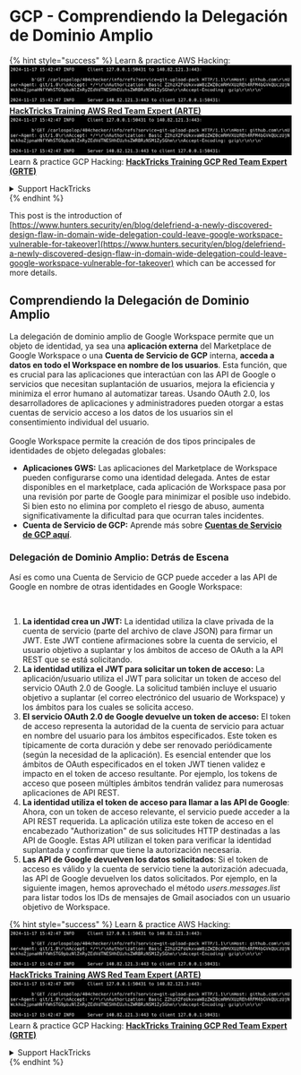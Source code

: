 # GCP - Comprendiendo la Delegación de Dominio Amplio

{% hint style="success" %}
Learn & practice AWS Hacking:<img src="../../../.gitbook/assets/image (1).png" alt="" data-size="line">[**HackTricks Training AWS Red Team Expert (ARTE)**](https://training.hacktricks.xyz/courses/arte)<img src="../../../.gitbook/assets/image (1).png" alt="" data-size="line">\
Learn & practice GCP Hacking: <img src="../../../.gitbook/assets/image (2).png" alt="" data-size="line">[**HackTricks Training GCP Red Team Expert (GRTE)**<img src="../../../.gitbook/assets/image (2).png" alt="" data-size="line">](https://training.hacktricks.xyz/courses/grte)

<details>

<summary>Support HackTricks</summary>

* Check the [**subscription plans**](https://github.com/sponsors/carlospolop)!
* **Join the** 💬 [**Discord group**](https://discord.gg/hRep4RUj7f) or the [**telegram group**](https://t.me/peass) or **follow** us on **Twitter** 🐦 [**@hacktricks\_live**](https://twitter.com/hacktricks\_live)**.**
* **Share hacking tricks by submitting PRs to the** [**HackTricks**](https://github.com/carlospolop/hacktricks) and [**HackTricks Cloud**](https://github.com/carlospolop/hacktricks-cloud) github repos.

</details>
{% endhint %}

This post is the introduction of [https://www.hunters.security/en/blog/delefriend-a-newly-discovered-design-flaw-in-domain-wide-delegation-could-leave-google-workspace-vulnerable-for-takeover](https://www.hunters.security/en/blog/delefriend-a-newly-discovered-design-flaw-in-domain-wide-delegation-could-leave-google-workspace-vulnerable-for-takeover) which can be accessed for more details.

## **Comprendiendo la Delegación de Dominio Amplio**

La delegación de dominio amplio de Google Workspace permite que un objeto de identidad, ya sea una **aplicación externa** del Marketplace de Google Workspace o una **Cuenta de Servicio de GCP** interna, **acceda a datos en todo el Workspace en nombre de los usuarios**. Esta función, que es crucial para las aplicaciones que interactúan con las API de Google o servicios que necesitan suplantación de usuarios, mejora la eficiencia y minimiza el error humano al automatizar tareas. Usando OAuth 2.0, los desarrolladores de aplicaciones y administradores pueden otorgar a estas cuentas de servicio acceso a los datos de los usuarios sin el consentimiento individual del usuario.\
\
Google Workspace permite la creación de dos tipos principales de identidades de objeto delegadas globales:

* **Aplicaciones GWS:** Las aplicaciones del Marketplace de Workspace pueden configurarse como una identidad delegada. Antes de estar disponibles en el marketplace, cada aplicación de Workspace pasa por una revisión por parte de Google para minimizar el posible uso indebido. Si bien esto no elimina por completo el riesgo de abuso, aumenta significativamente la dificultad para que ocurran tales incidentes.
* **Cuenta de Servicio de GCP:** Aprende más sobre [**Cuentas de Servicio de GCP aquí**](../gcp-basic-information/#service-accounts).

### **Delegación de Dominio Amplio: Detrás de Escena**

Así es como una Cuenta de Servicio de GCP puede acceder a las API de Google en nombre de otras identidades en Google Workspace:

<figure><img src="../../../.gitbook/assets/image (58).png" alt=""><figcaption></figcaption></figure>

1. **La identidad crea un JWT:** La identidad utiliza la clave privada de la cuenta de servicio (parte del archivo de clave JSON) para firmar un JWT. Este JWT contiene afirmaciones sobre la cuenta de servicio, el usuario objetivo a suplantar y los ámbitos de acceso de OAuth a la API REST que se está solicitando.
2. **La identidad utiliza el JWT para solicitar un token de acceso:** La aplicación/usuario utiliza el JWT para solicitar un token de acceso del servicio OAuth 2.0 de Google. La solicitud también incluye el usuario objetivo a suplantar (el correo electrónico del usuario de Workspace) y los ámbitos para los cuales se solicita acceso.
3. **El servicio OAuth 2.0 de Google devuelve un token de acceso:** El token de acceso representa la autoridad de la cuenta de servicio para actuar en nombre del usuario para los ámbitos especificados. Este token es típicamente de corta duración y debe ser renovado periódicamente (según la necesidad de la aplicación). Es esencial entender que los ámbitos de OAuth especificados en el token JWT tienen validez e impacto en el token de acceso resultante. Por ejemplo, los tokens de acceso que poseen múltiples ámbitos tendrán validez para numerosas aplicaciones de API REST.
4. **La identidad utiliza el token de acceso para llamar a las API de Google**: Ahora, con un token de acceso relevante, el servicio puede acceder a la API REST requerida. La aplicación utiliza este token de acceso en el encabezado "Authorization" de sus solicitudes HTTP destinadas a las API de Google. Estas API utilizan el token para verificar la identidad suplantada y confirmar que tiene la autorización necesaria.
5. **Las API de Google devuelven los datos solicitados**: Si el token de acceso es válido y la cuenta de servicio tiene la autorización adecuada, las API de Google devuelven los datos solicitados. Por ejemplo, en la siguiente imagen, hemos aprovechado el método _users.messages.list_ para listar todos los IDs de mensajes de Gmail asociados con un usuario objetivo de Workspace.

{% hint style="success" %}
Learn & practice AWS Hacking:<img src="../../../.gitbook/assets/image (1).png" alt="" data-size="line">[**HackTricks Training AWS Red Team Expert (ARTE)**](https://training.hacktricks.xyz/courses/arte)<img src="../../../.gitbook/assets/image (1).png" alt="" data-size="line">\
Learn & practice GCP Hacking: <img src="../../../.gitbook/assets/image (2).png" alt="" data-size="line">[**HackTricks Training GCP Red Team Expert (GRTE)**<img src="../../../.gitbook/assets/image (2).png" alt="" data-size="line">](https://training.hacktricks.xyz/courses/grte)

<details>

<summary>Support HackTricks</summary>

* Check the [**subscription plans**](https://github.com/sponsors/carlospolop)!
* **Join the** 💬 [**Discord group**](https://discord.gg/hRep4RUj7f) or the [**telegram group**](https://t.me/peass) or **follow** us on **Twitter** 🐦 [**@hacktricks\_live**](https://twitter.com/hacktricks\_live)**.**
* **Share hacking tricks by submitting PRs to the** [**HackTricks**](https://github.com/carlospolop/hacktricks) and [**HackTricks Cloud**](https://github.com/carlospolop/hacktricks-cloud) github repos.

</details>
{% endhint %}
